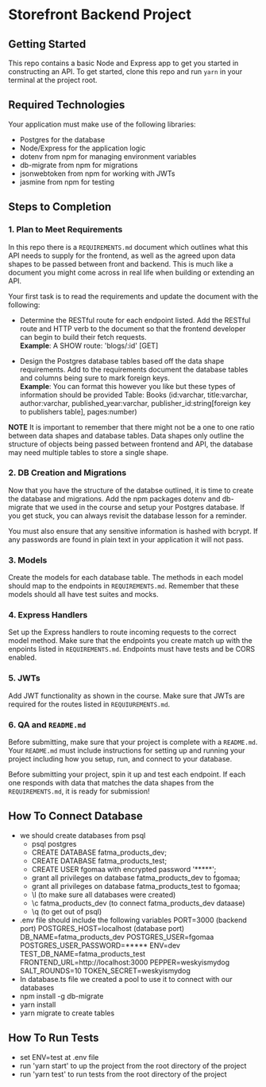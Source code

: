 # Storefront Backend Project

## Getting Started

This repo contains a basic Node and Express app to get you started in constructing an API. To get started, clone this repo and run `yarn` in your terminal at the project root.

## Required Technologies
Your application must make use of the following libraries:
- Postgres for the database
- Node/Express for the application logic
- dotenv from npm for managing environment variables
- db-migrate from npm for migrations
- jsonwebtoken from npm for working with JWTs
- jasmine from npm for testing

## Steps to Completion

### 1. Plan to Meet Requirements

In this repo there is a `REQUIREMENTS.md` document which outlines what this API needs to supply for the frontend, as well as the agreed upon data shapes to be passed between front and backend. This is much like a document you might come across in real life when building or extending an API. 

Your first task is to read the requirements and update the document with the following:
- Determine the RESTful route for each endpoint listed. Add the RESTful route and HTTP verb to the document so that the frontend developer can begin to build their fetch requests.    
**Example**: A SHOW route: 'blogs/:id' [GET] 

- Design the Postgres database tables based off the data shape requirements. Add to the requirements document the database tables and columns being sure to mark foreign keys.   
**Example**: You can format this however you like but these types of information should be provided
Table: Books (id:varchar, title:varchar, author:varchar, published_year:varchar, publisher_id:string[foreign key to publishers table], pages:number)

**NOTE** It is important to remember that there might not be a one to one ratio between data shapes and database tables. Data shapes only outline the structure of objects being passed between frontend and API, the database may need multiple tables to store a single shape. 

### 2.  DB Creation and Migrations

Now that you have the structure of the databse outlined, it is time to create the database and migrations. Add the npm packages dotenv and db-migrate that we used in the course and setup your Postgres database. If you get stuck, you can always revisit the database lesson for a reminder. 

You must also ensure that any sensitive information is hashed with bcrypt. If any passwords are found in plain text in your application it will not pass.

### 3. Models

Create the models for each database table. The methods in each model should map to the endpoints in `REQUIREMENTS.md`. Remember that these models should all have test suites and mocks.

### 4. Express Handlers

Set up the Express handlers to route incoming requests to the correct model method. Make sure that the endpoints you create match up with the enpoints listed in `REQUIREMENTS.md`. Endpoints must have tests and be CORS enabled. 

### 5. JWTs

Add JWT functionality as shown in the course. Make sure that JWTs are required for the routes listed in `REQUIUREMENTS.md`.

### 6. QA and `README.md`

Before submitting, make sure that your project is complete with a `README.md`. Your `README.md` must include instructions for setting up and running your project including how you setup, run, and connect to your database. 

Before submitting your project, spin it up and test each endpoint. If each one responds with data that matches the data shapes from the `REQUIREMENTS.md`, it is ready for submission!

## How To Connect Database
- we should create databases from psql
  - psql postgres
  - CREATE DATABASE fatma_products_dev;
  - CREATE DATABASE fatma_products_test;
  - CREATE USER fgomaa with encrypted password '*****';
  - grant all privileges on database fatma_products_dev to fgomaa;
  - grant all privileges on database fatma_products_test to fgomaa;
  - \l (to make sure all databases were created)
  - \c fatma_products_dev (to connect fatma_products_dev dataase)
  - \q (to get out of psql)
- .env file should include the following variables
    PORT=3000 (backend port)
    POSTGRES_HOST=localhost (database port)
    DB_NAME=fatma_products_dev
    POSTGRES_USER=fgomaa
    POSTGRES_USER_PASSWORD=*****
    ENV=dev
    TEST_DB_NAME=fatma_products_test
    FRONTEND_URL=http://localhost:3000
    PEPPER=weskyismydog
    SALT_ROUNDS=10
    TOKEN_SECRET=weskyismydog
- In database.ts file we created a pool to use it to connect with our databases
- npm install -g db-migrate
- yarn install
- yarn migrate to create tables

## How To Run Tests
- set ENV=test at .env file
- run 'yarn start' to up the project from the root directory of the project
- run 'yarn test' to run tests from the root directory of the project
